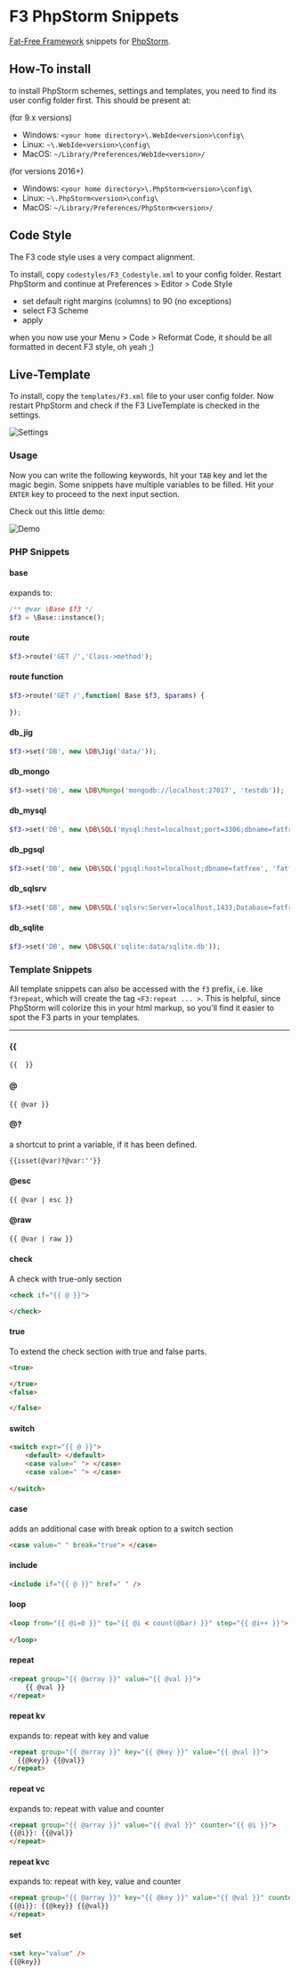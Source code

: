 # F3 PhpStorm Snippets


[Fat-Free Framework](https://github.com/bcosca/fatfree) snippets for [PhpStorm](http://www.jetbrains.com/phpstorm/).

## How-To install
to install PhpStorm schemes, settings and templates, you need to find its user config folder first. This should be present at:

(for 9.x versions)
+ Windows: `<your home directory>\.WebIde<version>\config\`
+ Linux: `~\.WebIde<version>\config\`
+ MacOS: `~/Library/Preferences/WebIde<version>/`

(for versions 2016+)
+ Windows: `<your home directory>\.PhpStorm<version>\config\`
+ Linux: `~\.PhpStorm<version>\config\`
+ MacOS: `~/Library/Preferences/PhpStorm<version>/`


## Code Style

The F3 code style uses a very compact alignment. 

To install, copy `codestyles/F3_Codestyle.xml` to your config folder. Restart PhpStorm and continue at Preferences > Editor > Code Style 

* set default right margins (columns) to 90 (no exceptions)
* select F3 Scheme
* apply
	
when you now use your Menu > Code > Reformat Code, it should be all formatted in decent F3 style, oh yeah ;)


## Live-Template

To install, copy the `templates/F3.xml` file to your user config folder.
Now restart PhpStorm and check if the F3 LiveTemplate is checked in the settings.

![Settings](http://ikkez.de/linked/F3-Snippets-Settings.jpg)


### Usage

Now you can write the following keywords, hit your `TAB` key and let the magic begin. Some snippets have multiple variables to be filled. Hit your `ENTER` key to proceed to the next input section.

Check out this little demo:

![Demo](http://ikkez.de/linked/f3-snippets-demo.gif)


### PHP Snippets

#### base

expands to:

``` php
/** @var \Base $f3 */
$f3 = \Base::instance();
```


#### route

``` php
$f3->route('GET /','Class->method');
```

#### route function

``` php
$f3->route('GET /',function( Base $f3, $params) {
    
});
```

#### db_jig

``` php
$f3->set('DB', new \DB\Jig('data/'));
```

#### db_mongo

``` php
$f3->set('DB', new \DB\Mongo('mongodb://localhost:27017', 'testdb'));
```

#### db_mysql

``` php
$f3->set('DB', new \DB\SQL('mysql:host=localhost;port=3306;dbname=fatfree', 'fatfree', 'fatfree'));
```

#### db_pgsql

``` php
$f3->set('DB', new \DB\SQL('pgsql:host=localhost;dbname=fatfree', 'fatfree', 'fatfree'));
```

#### db_sqlsrv

``` php
$f3->set('DB', new \DB\SQL('sqlsrv:Server=localhost,1433;Database=fatfree', 'fatfree', ''));
```

#### db_sqlite

``` php
$f3->set('DB', new \DB\SQL('sqlite:data/sqlite.db'));
```


### Template Snippets

All template snippets can also be accessed with the `f3` prefix, i.e. like `f3repeat`, which will create the tag `<F3:repeat ... >`. This is helpful, since PhpStorm will colorize this in your html markup, so you'll find it easier to spot the F3 parts in your templates.

---

#### {{

``` html
{{  }}
```

#### @

``` html
{{ @var }}
```

#### @?

a shortcut to print a variable, if it has been defined.

``` html
{{isset(@var)?@var:''}}
```

#### @esc

``` html
{{ @var | esc }}
```


#### @raw

``` html
{{ @var | raw }}
```


#### check

A check with true-only section

``` html
<check if="{{ @ }}">

</check>
```

#### true

To extend the check section with true and false parts.

``` html
<true>

</true>
<false>

</false>
```

#### switch

``` html
<switch expr="{{ @ }}">
    <default> </default>
    <case value=" "> </case>
    <case value=" "> </case>
    
</switch>
```

#### case

adds an additional case with break option to a switch section

``` html
<case value=" " break="true"> </case>
```

#### include

``` html
<include if="{{ @ }}" href=" " />
```


#### loop

``` html
<loop from="{{ @i=0 }}" to="{{ @i < count(@bar) }}" step="{{ @i++ }}">
        	
</loop>
```

#### repeat

``` html
<repeat group="{{ @array }}" value="{{ @val }}">
    {{ @val }}
</repeat>
```

#### repeat kv

expands to: repeat with key and value

``` html
<repeat group="{{ @array }}" key="{{ @key }}" value="{{ @val }}">
  {{@key}} {{@val}}
</repeat>
```

#### repeat vc

expands to: repeat with value and counter

``` html
<repeat group="{{ @array }}" value="{{ @val }}" counter="{{ @i }}">
{{@i}}: {{@val}}
</repeat>
```

#### repeat kvc

expands to: repeat with key, value and counter

``` html
<repeat group="{{ @array }}" key="{{ @key }}" value="{{ @val }}" counter="{{ @i }}">
{{@i}}: {{@key}} {{@val}}
</repeat>
```

#### set

``` html
<set key="value" />
{{@key}}
```


